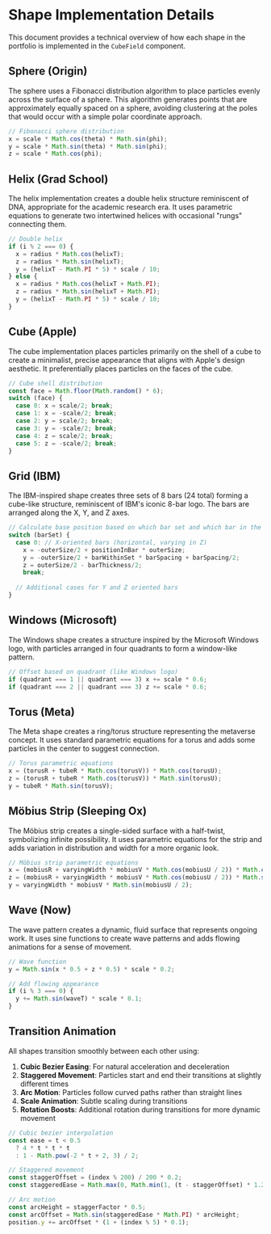 # Shape Implementation Details

This document provides a technical overview of how each shape in the portfolio is implemented in the `CubeField` component.

## Sphere (Origin)

The sphere uses a Fibonacci distribution algorithm to place particles evenly across the surface of a sphere. This algorithm generates points that are approximately equally spaced on a sphere, avoiding clustering at the poles that would occur with a simple polar coordinate approach.

```typescript
// Fibonacci sphere distribution
x = scale * Math.cos(theta) * Math.sin(phi);
y = scale * Math.sin(theta) * Math.sin(phi);
z = scale * Math.cos(phi);
```

## Helix (Grad School)

The helix implementation creates a double helix structure reminiscent of DNA, appropriate for the academic research era. It uses parametric equations to generate two intertwined helices with occasional "rungs" connecting them.

```typescript
// Double helix
if (i % 2 === 0) {
  x = radius * Math.cos(helixT);
  z = radius * Math.sin(helixT);
  y = (helixT - Math.PI * 5) * scale / 10;
} else {
  x = radius * Math.cos(helixT + Math.PI);
  z = radius * Math.sin(helixT + Math.PI);
  y = (helixT - Math.PI * 5) * scale / 10;
}
```

## Cube (Apple)

The cube implementation places particles primarily on the shell of a cube to create a minimalist, precise appearance that aligns with Apple's design aesthetic. It preferentially places particles on the faces of the cube.

```typescript
// Cube shell distribution
const face = Math.floor(Math.random() * 6);
switch (face) {
  case 0: x = scale/2; break;
  case 1: x = -scale/2; break;
  case 2: y = scale/2; break;
  case 3: y = -scale/2; break;
  case 4: z = scale/2; break;
  case 5: z = -scale/2; break;
}
```

## Grid (IBM)

The IBM-inspired shape creates three sets of 8 bars (24 total) forming a cube-like structure, reminiscent of IBM's iconic 8-bar logo. The bars are arranged along the X, Y, and Z axes.

```typescript
// Calculate base position based on which bar set and which bar in the set
switch (barSet) {
  case 0: // X-oriented bars (horizontal, varying in Z)
    x = -outerSize/2 + positionInBar * outerSize;
    y = -outerSize/2 + barWithinSet * barSpacing + barSpacing/2;
    z = outerSize/2 - barThickness/2;
    break;
    
  // Additional cases for Y and Z oriented bars
}
```

## Windows (Microsoft)

The Windows shape creates a structure inspired by the Microsoft Windows logo, with particles arranged in four quadrants to form a window-like pattern.

```typescript
// Offset based on quadrant (like Windows logo)
if (quadrant === 1 || quadrant === 3) x += scale * 0.6;
if (quadrant === 2 || quadrant === 3) z += scale * 0.6;
```

## Torus (Meta)

The Meta shape creates a ring/torus structure representing the metaverse concept. It uses standard parametric equations for a torus and adds some particles in the center to suggest connection.

```typescript
// Torus parametric equations
x = (torusR + tubeR * Math.cos(torusV)) * Math.cos(torusU);
z = (torusR + tubeR * Math.cos(torusV)) * Math.sin(torusU);
y = tubeR * Math.sin(torusV);
```

## Möbius Strip (Sleeping Ox)

The Möbius strip creates a single-sided surface with a half-twist, symbolizing infinite possibility. It uses parametric equations for the strip and adds variation in distribution and width for a more organic look.

```typescript
// Möbius strip parametric equations
x = (mobiusR + varyingWidth * mobiusV * Math.cos(mobiusU / 2)) * Math.cos(mobiusU);
z = (mobiusR + varyingWidth * mobiusV * Math.cos(mobiusU / 2)) * Math.sin(mobiusU);
y = varyingWidth * mobiusV * Math.sin(mobiusU / 2);
```

## Wave (Now)

The wave pattern creates a dynamic, fluid surface that represents ongoing work. It uses sine functions to create wave patterns and adds flowing animations for a sense of movement.

```typescript
// Wave function
y = Math.sin(x * 0.5 + z * 0.5) * scale * 0.2;

// Add flowing appearance
if (i % 3 === 0) {
  y += Math.sin(waveT) * scale * 0.1;
}
```

## Transition Animation

All shapes transition smoothly between each other using:

1. **Cubic Bezier Easing**: For natural acceleration and deceleration
2. **Staggered Movement**: Particles start and end their transitions at slightly different times
3. **Arc Motion**: Particles follow curved paths rather than straight lines
4. **Scale Animation**: Subtle scaling during transitions
5. **Rotation Boosts**: Additional rotation during transitions for more dynamic movement

```typescript
// Cubic bezier interpolation
const ease = t < 0.5 
  ? 4 * t * t * t 
  : 1 - Math.pow(-2 * t + 2, 3) / 2;

// Staggered movement
const staggerOffset = (index % 200) / 200 * 0.2;
const staggeredEase = Math.max(0, Math.min(1, (t - staggerOffset) * 1.2));

// Arc motion
const arcHeight = staggerFactor * 0.5;
const arcOffset = Math.sin(staggeredEase * Math.PI) * arcHeight;
position.y += arcOffset * (1 + (index % 5) * 0.1);
``` 